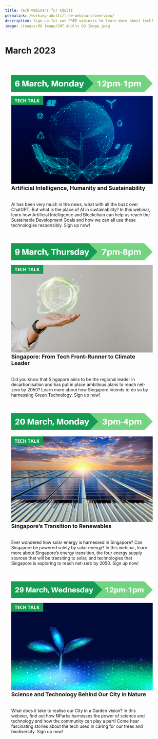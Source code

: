 ```yaml
---
title: Tech Webinars for Adults
permalink: /working-adults/free-webinars/overview/
description: Sign up for our FREE webinars to learn more about tech!
image: /images/OG Image/SNT Adults OG Image.jpeg
---
```

# March 2023

<div class="row" style="padding: 20px 0px 0px 0px;">

<div class="col" style="padding: 10px 20px 10px 20px;"><a href="https://go.gov.sg/wa-ai-sustainability-mar23"><img src="/images/Mar%202023/WA_6%20Mar%202023.png"></a><br>
	<div class="header" style="font-size:18px"><b>Artificial Intelligence, Humanity and Sustainability</b></div><br><br>AI has been very much in the news, what with all the buzz over ChatGPT. But what is the place of AI in sustainability? In this webinar, learn how Artificial Intelligence and Blockchain can help us reach the Sustainable Development Goals and how we can all use these technologies responsibly. Sign up now!
	<br><br></div>

<div class="col" style="padding: 10px 20px 10px 20px;"><a href="https://go.gov.sg/wa-greentech-mar23"><img src="/images/Mar%202023/WA_9%20Mar%202023.png"></a><br>
	<div class="header" style="font-size:18px"><b>Singapore: From Tech Front-Runner to Climate Leader</b></div><br><br>Did you know that Singapore aims to be the regional leader in decarbonisation and has put in place ambitious plans to reach net-zero by 2050? Learn more about how Singapore intends to do so by harnessing Green Technology. Sign up now!
	<br><br></div>

<div class="col" style="padding: 10px 20px 10px 20px;">  <a href="https://go.gov.sg/wa-sgsolarenergy-mar23"><img src="/images/Mar%202023/WA_20%20Mar%202023.png"></a><br>
     <div class="header" style="font-size:18px"><b>Singapore’s Transition to Renewables</b></div><br><br>Ever wondered how solar energy is harnessed in Singapore? Can Singapore be powered solely by solar energy? In this webinar, learn more about Singapore’s energy transition, the four energy supply sources that will be transiting to solar, and technologies that Singapore is exploring to reach net-zero by 2050. Sign up now!
	<br><br></div>

<div class="col" style="padding: 10px 20px 10px 20px;"><a href="https://go.gov.sg/nparks-sustech"><img src="/images/Mar%202023/WA_29%20Mar%202023.png"></a><br>
	<div class="header" style="font-size:18px"><b>Science and Technology Behind Our City in Nature</b></div><br><br>What does it take to realise our City in a Garden vision? In this webinar, find out how NParks harnesses the power of science and technology and how the community can play a part! Come hear fascinating stories about the tech used in caring for our trees and biodiversity. Sign up now!
	<br><br></div>
